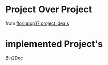 # Project Over Project
from [florinpop17 project idea's](https://github.com/florinpop17/app-ideas)

# implemented Project's
Bin2Dec
